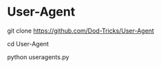 # User-Agent
git clone https://github.com/Dod-Tricks/User-Agent


cd User-Agent


python useragents.py

